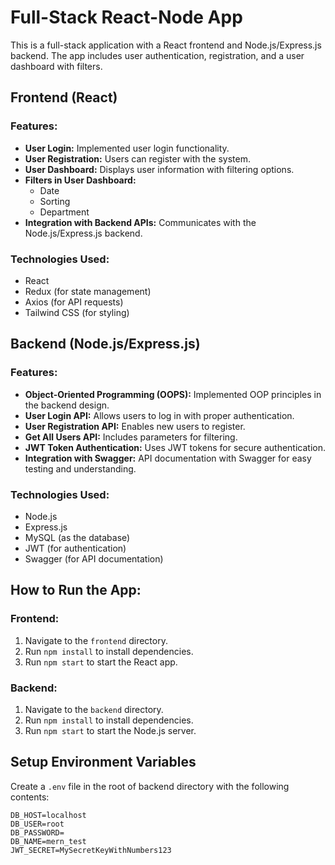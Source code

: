 # Full-Stack React-Node App

This is a full-stack application with a React frontend and Node.js/Express.js backend. The app includes user authentication, registration, and a user dashboard with filters.

## Frontend (React)

### Features:

- **User Login:** Implemented user login functionality.
- **User Registration:** Users can register with the system.
- **User Dashboard:** Displays user information with filtering options.
- **Filters in User Dashboard:**
  - Date
  - Sorting
  - Department
- **Integration with Backend APIs:** Communicates with the Node.js/Express.js backend.

### Technologies Used:

- React
- Redux (for state management)
- Axios (for API requests)
- Tailwind CSS (for styling)

## Backend (Node.js/Express.js)

### Features:

- **Object-Oriented Programming (OOPS):** Implemented OOP principles in the backend design.
- **User Login API:** Allows users to log in with proper authentication.
- **User Registration API:** Enables new users to register.
- **Get All Users API:** Includes parameters for filtering.
- **JWT Token Authentication:** Uses JWT tokens for secure authentication.
- **Integration with Swagger:** API documentation with Swagger for easy testing and understanding.

### Technologies Used:

- Node.js
- Express.js
- MySQL (as the database)
- JWT (for authentication)
- Swagger (for API documentation)

## How to Run the App:

### Frontend:

1. Navigate to the `frontend` directory.
2. Run `npm install` to install dependencies.
3. Run `npm start` to start the React app.

### Backend:

1. Navigate to the `backend` directory.
2. Run `npm install` to install dependencies.
3. Run `npm start` to start the Node.js server.

## Setup Environment Variables

Create a `.env` file in the root of backend directory with the following contents:

```plaintext
DB_HOST=localhost
DB_USER=root
DB_PASSWORD=
DB_NAME=mern_test
JWT_SECRET=MySecretKeyWithNumbers123


 
